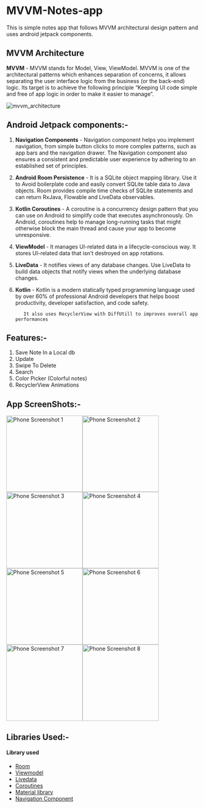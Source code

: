 # MVVM-Notes-app
This is simple notes app that follows MVVM architectural design pattern and uses android jetpack components.

## MVVM Architecture

__MVVM__ - MVVM stands for Model, View, ViewModel. MVVM is one of the architectural patterns which enhances separation of concerns, it allows separating the user interface logic from the business (or the back-end) logic. Its target is to achieve the following principle “Keeping UI code simple and free of app logic in order to make it easier to manage”.          


![mvvm_architecture](https://user-images.githubusercontent.com/60071765/94697016-50584e00-0355-11eb-924e-4ea28814b94e.png)


## Android Jetpack components:-
1. __Navigation Components__ - Navigation component helps you implement navigation, from simple button clicks to more complex patterns, such as app bars and the navigation drawer. The Navigation component also ensures a consistent and predictable user experience by adhering to an established set of principles.

2. __Android Room Persistence__ - It is a SQLite object mapping library. Use it to Avoid boilerplate code and easily convert SQLite table data to Java objects. Room provides compile time checks of SQLite statements and can return RxJava, Flowable and LiveData observables.

3. __Kotlin Coroutines__ - A coroutine is a concurrency design pattern that you can use on Android to simplify code that executes asynchronously. On Android, coroutines help to manage long-running tasks that might otherwise block the main thread and cause your app to become unresponsive.

4. __ViewModel__ - It manages UI-related data in a lifecycle-conscious way. It stores UI-related data that isn't destroyed on app rotations.

5. __LiveData__ - It notifies views of any database changes. Use LiveData to build data objects that notify views when the underlying database changes.

6. __Kotlin__ - Kotlin is a modern statically typed programming language used by over 60% of professional Android developers that helps boost productivity, developer satisfaction, and code safety.

          It also uses RecyclerView with DiffUtill to improves overall app performances

## Features:-
1. Save Note In a Local db
2. Update
3. Swipe To Delete
4. Search
5. Color Picker (Colorful notes)
5. RecyclerView Animations

## App ScreenShots:-

<!-- ![ezgif com-gif-maker](https://user-images.githubusercontent.com/60071765/94704102-302c8d00-035d-11eb-9035-e04487341b14.gif)
![ezgif com-gif-maker (1)](https://user-images.githubusercontent.com/60071765/94704994-28211d00-035e-11eb-859a-7ed354b1e2be.gif)
 -->


<!-- ![screenshot_20200930-192853_not](https://user-images.githubusercontent.com/60071765/94698129-9feb4980-0356-11eb-836b-859bfc29bd01.png)
![screenshot_20200930-192914_not](https://user-images.githubusercontent.com/60071765/94698702-33bd1580-0357-11eb-873e-df51a27ff3e7.png) -->




<img width="200" alt="Phone Screenshot 1" src="https://user-images.githubusercontent.com/101714917/172634632-842553ca-34a9-4156-8116-b1f42292b455.png"><img width="200" alt="Phone Screenshot 2" src="https://user-images.githubusercontent.com/101714917/172634650-7ce774f0-b6a2-4711-b338-5e368cb781f6.png"><img width="200" alt="Phone Screenshot 3" src="https://user-images.githubusercontent.com/101714917/172635363-5295b4df-62d6-4d98-81a3-18e8462c7ad5.png"><img width="200" alt="Phone Screenshot 4" src="https://user-images.githubusercontent.com/101714917/172635384-224c575c-faff-47cf-b02a-c7cf297e9507.png">
<img width="200" alt="Phone Screenshot 5" src="https://user-images.githubusercontent.com/101714917/172634682-ccd472ab-9a61-4b6a-9548-68d6e5270ca2.png"><img width="200" alt="Phone Screenshot 6" src="https://user-images.githubusercontent.com/101714917/172636085-25c556d8-055b-4f81-9ace-f7d0ab3d765a.png"><img width="200" alt="Phone Screenshot 7" src="https://user-images.githubusercontent.com/101714917/172634745-00690dc5-76b8-4bba-b2ef-cc43c3f5c767.png"><img width="200" alt="Phone Screenshot 8" src="https://user-images.githubusercontent.com/101714917/172634758-c6f3294c-a0d4-425e-af5c-2ad016c18e1e.png">






## Libraries Used:-
   <h4>Library used</h4>
<ul>
<li><a href="https://developer.android.com/topic/libraries/architecture/room" target="_blank">Room</a></li>
<li><a href="https://developer.android.com/topic/libraries/architecture/viewmodel" target="_blank">Viewmodel</a></li>
<li><a href="https://developer.android.com/topic/libraries/architecture/livedata">Livedata</a></li>
<li><a href="https://developer.android.com/kotlin/coroutines" target="_blank">Coroutines</a></li>
<li><a href="https://material.io/develop/android/docs/getting-started/" target="_blank">Material library</a></li>
<li><a href="https://developer.android.com/guide/navigation/navigation-getting-started" target="_blank">Navigation Component</a></li>
   
</ul>

